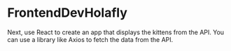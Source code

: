 # FrontendDevHolafly
Next, use React to create an app that displays the kittens from the API. You can use a library like Axios to fetch the data from the API. 
